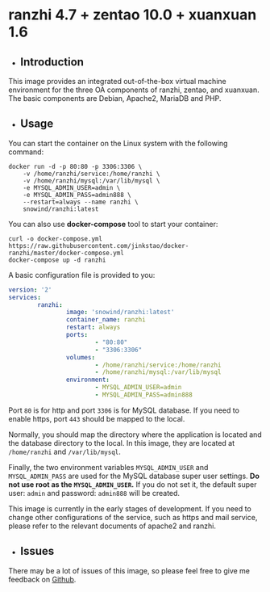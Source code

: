 # **ranzhi 4.7 + zentao 10.0 + xuanxuan 1.6**

- ## **Introduction**

This image provides an integrated out-of-the-box virtual machine environment for the three OA components of ranzhi, zentao, and xuanxuan. The basic components are Debian, Apache2, MariaDB and PHP.

- ## **Usage**

You can start the container on the Linux system with the following command:

```shell
docker run -d -p 80:80 -p 3306:3306 \
    -v /home/ranzhi/service:/home/ranzhi \
    -v /home/ranzhi/mysql:/var/lib/mysql \
    -e MYSQL_ADMIN_USER=admin \
    -e MYSQL_ADMIN_PASS=admin888 \
    --restart=always --name ranzhi \
    snowind/ranzhi:latest
```

You can also use **docker-compose** tool to start your container:

```shell
curl -o docker-compose.yml https://raw.githubusercontent.com/jinkstao/docker-ranzhi/master/docker-compose.yml
docker-compose up -d ranzhi
```

A basic configuration file is provided to you:

```yml
version: '2'
services:
        ranzhi:
                image: 'snowind/ranzhi:latest'
                container_name: ranzhi
                restart: always
                ports:
                        - "80:80"
                        - "3306:3306"
                volumes:
                        - /home/ranzhi/service:/home/ranzhi
                        - /home/ranzhi/mysql:/var/lib/mysql
                environment:
                        - MYSQL_ADMIN_USER=admin
                        - MYSQL_ADMIN_PASS=admin888
```

Port ```80``` is for http and port ```3306``` is for MySQL database. If you need to enable https, port ```443``` should be mapped to the local.

Normally, you should map the directory where the application is located and the database directory to the local. In this image, they are located at ```/home/ranzhi``` and ```/var/lib/mysql```.

Finally, the two environment variables ```MYSQL_ADMIN_USER``` and ```MYSQL_ADMIN_PASS``` are used for the MySQL database super user settings. **Do not use root as the ```MYSQL_ADMIN_USER```.** If you do not set it, the default super user: ```admin``` and password: ```admin888``` will be created.

This image is currently in the early stages of development. If you need to change other configurations of the service, such as https and mail service, please refer to the relevant documents of apache2 and ranzhi.

- ## **Issues**

There may be a lot of issues of this image, so please feel free to give me feedback on [Github](https://github.com/jinkstao/docker-ranzhi).